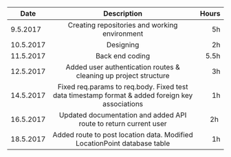 | Date        | Description           | Hours  |
| ------------- |:-------------:| -----:|
| 9.5.2017    | Creating repositories and working environment | 5h |
| 10.5.2017   | Designing      |   2h |
| 11.5.2017   | Back end coding    |    5.5h |
| 12.5.2017 | Added user authentication routes & cleaning up project structure | 3h |
| 14.5.2017 | Fixed req.params to req.body. Fixed test data timestamp format & added foreign key associations | 1h |
| 16.5.2017 | Updated documentation and added API route to return current user | 2h |
| 18.5.2017 | Added route to post location data. Modified LocationPoint database table | 1h |
